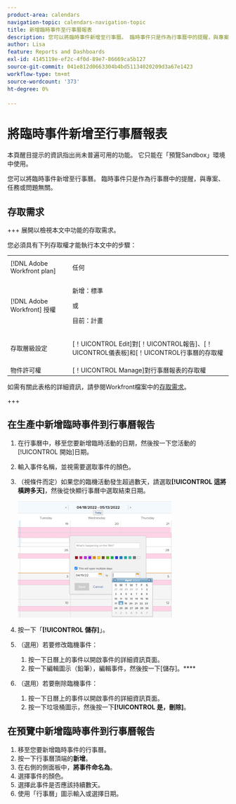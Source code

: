 ```yaml
---
product-area: calendars
navigation-topic: calendars-navigation-topic
title: 新增臨時事件至行事曆報表
description: 您可以將臨時事件新增至行事曆。 臨時事件只是作為行事曆中的提醒，與專案、任務或問題無關。
author: Lisa
feature: Reports and Dashboards
exl-id: 4145119e-ef2c-4f0d-89e7-86669ca5b127
source-git-commit: 041e812d0663304b4bd51134020209d3a67e1423
workflow-type: tm+mt
source-wordcount: '373'
ht-degree: 0%

---
```


# 將臨時事件新增至行事曆報表

<span class="preview">本頁醒目提示的資訊指出尚未普遍可用的功能。 它只能在「預覽Sandbox」環境中使用。</span>

您可以將臨時事件新增至行事曆。 臨時事件只是作為行事曆中的提醒，與專案、任務或問題無關。

## 存取需求

+++ 展開以檢視本文中功能的存取需求。

您必須具有下列存取權才能執行本文中的步驟：

<table style="table-layout:auto"> 
 <col> 
 </col> 
 <col> 
 </col> 
 <tbody> 
  <tr> 
   <td role="rowheader">[!DNL Adobe Workfront plan]</td> 
   <td> <p>任何</p> </td> 
  </tr> 
  <tr> 
   <td role="rowheader">[!DNL Adobe Workfront] 授權</td> 
   <td><p>新增：標準</p>
       <p>或</p>
       <p>目前：計畫</p></td> 
  </tr> 
  <tr> 
   <td role="rowheader">存取層級設定</td> 
   <td> <p>[！UICONTROL Edit]對[！UICONTROL報告]、[！UICONTROL儀表板]和[！UICONTROL行事曆的存取權</p></td> 
  </tr> 
  <tr> 
   <td role="rowheader">物件許可權</td> 
   <td>[！UICONTROL Manage]對行事曆報表的存取權</td> 
  </tr> 
 </tbody> 
</table>

如需有關此表格的詳細資訊，請參閱Workfront檔案中的[存取需求](/help/quicksilver/administration-and-setup/add-users/access-levels-and-object-permissions/access-level-requirements-in-documentation.md)。

+++

## 在生產中新增臨時事件到行事曆報告

1. 在行事曆中，移至您要新增臨時活動的日期，然後按一下您活動的[!UICONTROL 開始]日期。
1. 輸入事件名稱，並視需要選取事件的顏色。
1. （視條件而定）如果您的臨機活動發生超過數天，請選取&#x200B;**[!UICONTROL 這將橫跨多天]**，然後從快顯行事曆中選取結束日期。

   ![臨時行事曆事件](assets/calendar-report---span-multiple-days-350x266.png)

1. 按一下「**[!UICONTROL 儲存]**」。
1. （選用）若要修改臨機事件：

   1. 按一下日曆上的事件以開啟事件的詳細資訊頁面。
   1. 按一下編輯圖示（鉛筆），編輯事件，然後按一下[儲存]。****

1. （選用）若要刪除臨機事件：

   1. 按一下日曆上的事件以開啟事件的詳細資訊頁面。
   1. 按一下垃圾桶圖示，然後按一下&#x200B;**[!UICONTROL 是，刪除]**。

<div class="preview">

## 在預覽中新增臨時事件到行事曆報告

1. 移至您要新增臨時事件的行事曆。
1. 按一下行事曆頂端的&#x200B;**新增**。
1. 在右側的側面板中，**將事件命名為**。
1. 選擇事件的顏色。
1. 選擇此事件是否應該持續數天。
1. 使用「行事曆」圖示輸入或選擇日期。

</div>